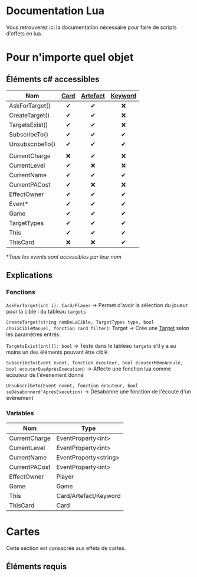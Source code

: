 ﻿# Documentation Lua

Vous retrouverez ici la documentation nécessaire pour faire de scripts d'effets en lua.

# Pour n'importe quel objet

## Éléments c# accessibles

|Nom             |[Card](CardGameEngine/Cards/Card.cs)|[Artefact](CardGameEngine/Cards/Artefact.cs)|[Keyword](CardGameEngine/Cards/Keyword.cs)|
|---------------|:----------:|:----------:|:----------:|
|AskForTarget() |      ✔     |      ✔     |     ❌     |
|CreateTarget() |      ✔     |      ✔     |     ❌     |
|TargetsExist() |      ✔     |      ✔     |     ❌     |
|SubscribeTo()  |      ✔     |      ✔     |     ✔     |
|UnsubscribeTo()|      ✔     |      ✔     |     ✔     |
||||
|CurrentCharge  |      ❌     |      ✔     |      ❌    |
|CurrentLevel   |      ✔     |      ❌     |     ❌     |
|CurrentName    |      ✔     |      ✔     |      ✔     |
|CurrentPACost  |      ✔     |      ❌     |     ❌     |
|EffectOwner    |      ✔     |      ✔     |      ✔     |
|Event*         |      ✔     |      ✔     |      ✔     |
|Game           |      ✔     |      ✔     |      ✔     |
|TargetTypes    |      ✔     |      ✔     |      ✔     |
|This           |      ✔     |      ✔     |      ✔     |
|ThisCard       |      ❌     |     ❌     |      ✔     |

**Tous les events sont accessibles par leur nom*

## Explications

### Fonctions

`AskForTarget(int i): Card/Player` → Permet d'avoir la sélection du joueur pour la cible i du tableau ``targets``

`CreateTarget(string nomDeLaCible, TargetTypes type, bool choixCibleManuel, fonction card_filter)`: Target → Crée
une [Target](CardGameEngine/GameSystems/Targeting/Target.cs) selon les paramètres entrés.

`TargetsExist(int[]): bool` → Teste dans le tableau `targets` s'il y a au moins un des éléments pouvant être ciblé

`SubscribeTo(Event event, fonction écouteur, bool écouterMêmeAnnulé, bool écouterQueAprèsExecution)` → Affecte une
fonction lua comme écouteur de l'évènement donné

`UnsubscribeTo(Event event, fonction écouteur, bool seDésabonnerd'AprèsExecution)` → Désabonne une fonction de l'écoute
d'un évènement

[comment]: <> (TODO mettre les exemples)

### Variables

|Nom             |Type      |
|---------------|-----------|
|CurrentCharge  |EventProperty\<int>|
|CurrentLevel   |EventProperty\<int>|
|CurrentName    |EventProperty\<string>|
|CurrentPACost  |EventProperty\<int>|
|EffectOwner    |Player|
|Game           |Game|
|This           |Card/Artefact/Keyword|
|ThisCard       |Card|

# Cartes

Cette section est consacrée aux effets de cartes.

## Éléments requis

